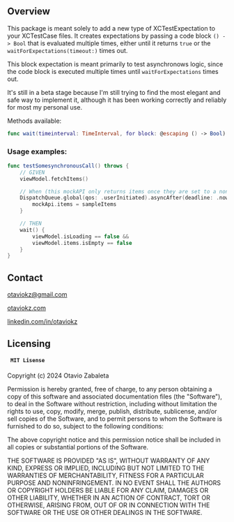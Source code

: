 ## Overview

This package is meant solely to add a new type of XCTestExpectation to your XCTestCase files. It creates expectations by passing a code block `() -> Bool` that is evaluated multiple times, either until it returns `true` or the `waitForExpectations(timeout:)` times out.

This block expectation is meant primarily to test asynchronows logic, since the code block is executed multiple times until `waitForExpectations` times out.

It's still in a beta stage because I'm still trying to find the most elegant and safe way to implement it, although it has been working correctly and reliably for most my personal use.

Methods available:

```Swift
func wait(timeinterval: TimeInterval, for block: @escaping () -> Bool)
``` 

### Usage examples:

```Swift
func testSomesynchronousCall() throws {
	// GIVEN
	viewModel.fetchItems()

	// When (this mockAPI only returns items once they are set to a non empty array
	DispatchQueue.global(qos: .userInitiated).asyncAfter(deadline: .now() + 1.25) {
    	mockApi.items = sampleItems 
    }

    // THEN
    wait() {
    	viewModel.isLoading == false &&
		viewModel.items.isEmpty == false
    }
}
```

## Contact

otaviokz@gmail.com

[otaviokz.com](https://otaviokz.com)

[linkedin.com/in/otaviokz](http://www.linkedin.com/in/otaviokz)

## Licensing 

#### <p>```  MIT Lisense  ```</p>

Copyright (c) 2024 Otavio Zabaleta

Permission is hereby granted, free of charge, to any person obtaining a copy
of this software and associated documentation files (the "Software"), to deal
in the Software without restriction, including without limitation the rights
to use, copy, modify, merge, publish, distribute, sublicense, and/or sell
copies of the Software, and to permit persons to whom the Software is
furnished to do so, subject to the following conditions:

The above copyright notice and this permission notice shall be included in all
copies or substantial portions of the Software.

THE SOFTWARE IS PROVIDED "AS IS", WITHOUT WARRANTY OF ANY KIND, EXPRESS OR
IMPLIED, INCLUDING BUT NOT LIMITED TO THE WARRANTIES OF MERCHANTABILITY,
FITNESS FOR A PARTICULAR PURPOSE AND NONINFRINGEMENT. IN NO EVENT SHALL THE
AUTHORS OR COPYRIGHT HOLDERS BE LIABLE FOR ANY CLAIM, DAMAGES OR OTHER
LIABILITY, WHETHER IN AN ACTION OF CONTRACT, TORT OR OTHERWISE, ARISING FROM,
OUT OF OR IN CONNECTION WITH THE SOFTWARE OR THE USE OR OTHER DEALINGS IN THE
SOFTWARE.